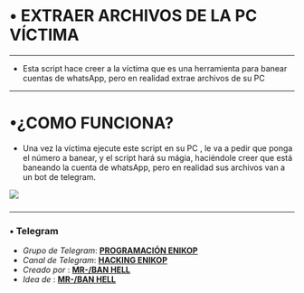 # • EXTRAER ARCHIVOS DE LA PC VÍCTIMA

------
* Esta script hace creer a la víctima que es una herramienta para banear cuentas de whatsApp, pero en realidad extrae archivos de su PC

------
# •¿COMO FUNCIONA? 
* Una vez la víctima ejecute este script en su PC , le va a pedir que ponga el número a banear, y el script hará su mágia, haciéndole creer que está baneando la cuenta de whatsApp, pero en realidad sus archivos van a un bot de telegram.

![](https://i.ibb.co/zSd3P5Q/ejemplo-programa.jpg)
###

------
### • Telegram 
* *Grupo de Telegram*:  [**PROGRAMACIÓN ENIKOP**](https://t.me/+tQE9NgpXcNk2YTRh) 
* *Canal de Telegram*:  [**HACKING ENIKOP**](https://t.me/+nkse0j0g21BkNzBh) 
*  *Creado por* : [**MR-/BAN HELL**](https://t.me/mrban01) 
*  *Idea de* : [**MR-/BAN HELL**]([https://t.me/mrban01](https://t.me/PreBoyx)https://t.me/PreBoyx) 
